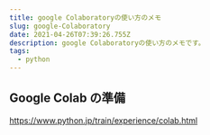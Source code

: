 ```yaml
---
title: google Colaboratoryの使い方のメモ
slug: google-Colaboratory
date: 2021-04-26T07:39:26.755Z
description: google Colaboratoryの使い方のメモです。
tags:
  - python
---
```

## Google Colab の準備

<https://www.python.jp/train/experience/colab.html>